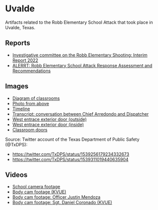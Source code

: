 # Uvalde

Artifacts related to the Robb Elementary School Attack that took place in Uvalde, Texas.

## Reports

* [Investigative committee on the Robb Elementary Shooting: Interim Report 2022](interim-report.pdf)
* [ALERRT: Robb Elementary School Attack Response Assessment and Recommendations](alerrt.pdf)

## Images

* [Diagram of classrooms](diagram.jpg)
* [Photo from above](outside.jpg)
* [Timeline](timeline.jpg)
* [Transcript: conversation between Chief Arredondo and Dispatcher](transcript.jpg)
* [West entrace exterior door (outside)](exterior-door-outside.jpg)
* [West entrace exterior door (inside)](exterior-door-inside.jpg)
* [Classroom doors](classroom-doors.jpg)


Source: Twitter account of the Texas Department of Public Safety (@TxDPS):

* https://twitter.com/TxDPS/status/1539256179234332673
* https://twitter.com/TxDPS/status/1539311019440635904

## Videos


* [School camera footage](https://www.youtube.com/watch?v=I3poHE3nOb8)
* [Body cam footage (KVUE)](https://www.youtube.com/watch?v=CZNdFzDYSBY)
* [Body cam footage: Officer Justin Mendoza](https://www.youtube.com/watch?v=_g_vWZD7tZM)
* [Body cam footage: Sgt. Daniel Coronado (KVUE)](https://www.youtube.com/watch?v=MtBqIbxJWME)

